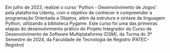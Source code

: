 Em julho de 2023, realizei o curso 'Python - Desenvolvimento de Jogos' pela plataforma Udemy, com o objetivo de conhecer e compreender a programação Orientada a Objetos, além da estrutura e sintaxe da linguagem Python, utilizando a biblioteca Pygame. Este curso foi uma das primeiras etapas do desenvolvimento prático do Projeto Integrador do Curso de Desenvolvimento de Software Multiplataforma (DSM), da Turma do 3º Semestre de 2024, da Faculdade de Tecnologia de Registro (FATEC-Registro)
